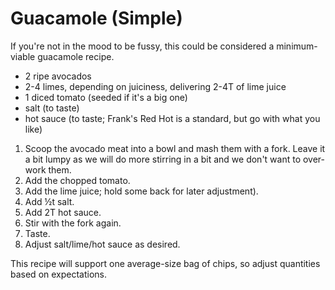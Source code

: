 Guacamole (Simple)
=========

If you're not in the mood to be fussy, this could be considered a minimum-viable guacamole recipe.

* 2 ripe avocados
* 2-4 limes, depending on juiciness, delivering 2-4T of lime juice
* 1 diced tomato (seeded if it's a big one)
* salt (to taste)
* hot sauce (to taste; Frank's Red Hot is a standard, but go with what you like)

1. Scoop the avocado meat into a bowl and mash them with a fork. Leave it a bit lumpy as we will do more stirring in a bit and we don't want to over-work them.
2. Add the chopped tomato.
3. Add the lime juice; hold some back for later adjustment).
4. Add ½t salt.
5. Add 2T hot sauce.
6. Stir with the fork again.
7. Taste.
8. Adjust salt/lime/hot sauce as desired.

This recipe will support one average-size bag of chips, so adjust quantities based on expectations.